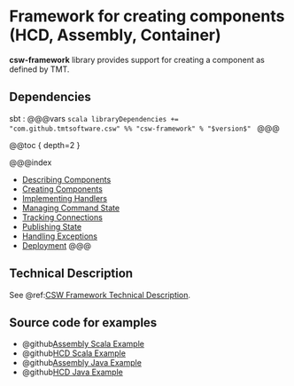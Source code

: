 # Framework for creating components (HCD, Assembly, Container)

**csw-framework** library provides support for creating a component as defined by TMT. 

## Dependencies

sbt
: @@@vars
    ```scala
    libraryDependencies += "com.github.tmtsoftware.csw" %% "csw-framework" % "$version$"
    ```
    @@@
    
@@toc { depth=2 } 
    
@@@index
* [Describing Components](../framework/describing-components.md)
* [Creating Components](../framework/creating-components.md)
* [Implementing Handlers](../framework/handling-lifecycle.md)
* [Managing Command State](../framework/managing-command-state.md)
* [Tracking Connections](../framework/tracking-connections.md)
* [Publishing State](../framework/publishing-state.md)
* [Handling Exceptions](../framework/handling-exceptions.md)
* [Deployment](../framework/deploying-components.md)
@@@

## Technical Description
See @ref:[CSW Framework Technical Description](../technical/framework/framework.md).

## Source code for examples

* @github[Assembly Scala Example](/examples/src/main/scala/example/framework/components/assembly/AssemblyComponentHandlers.scala)
* @github[HCD Scala Example](/examples/src/main/scala/example/framework/components/hcd/HcdComponentHandlers.scala)
* @github[Assembly Java Example](/examples/src/main/java/example/framework/components/assembly/JAssemblyComponentHandlers.java)
* @github[HCD Java Example](/examples/src/main/java/example/framework/components/hcd/JHcdComponentHandlers.java)
    



